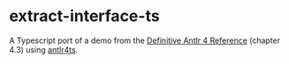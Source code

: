 # extract-interface-ts
A Typescript port of a demo from the [Definitive Antlr 4 Reference](https://pragprog.com/book/tpantlr2/the-definitive-antlr-4-reference) (chapter 4.3) using [antlr4ts](https://github.com/tunnelvisionlabs/antlr4ts).
